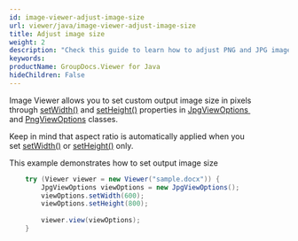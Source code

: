 ```yaml
---
id: image-viewer-adjust-image-size
url: viewer/java/image-viewer-adjust-image-size
title: Adjust image size
weight: 2
description: "Check this guide to learn how to adjust PNG and JPG images size when viewing documents with Image Viewer by GroupDocs for Java."
keywords: 
productName: GroupDocs.Viewer for Java
hideChildren: False
---
```

Image Viewer allows you to set custom output image size in pixels through [setWidth()](https://apireference.groupdocs.com/viewer/java/com.groupdocs.viewer.options/JpgViewOptions#setWidth(int)) and [setHeight()](https://apireference.groupdocs.com/viewer/java/com.groupdocs.viewer.options/JpgViewOptions#setHeight(int)) properties in [JpgViewOptions ](https://apireference.groupdocs.com/viewer/java/com.groupdocs.viewer.options/JpgViewOptions) and [PngViewOptions](https://apireference.groupdocs.com/viewer/java/com.groupdocs.viewer.options/PngViewOptions) classes.

Keep in mind that aspect ratio is automatically applied when you set [setWidth()](https://apireference.groupdocs.com/viewer/java/com.groupdocs.viewer.options/JpgViewOptions#setWidth(int)) or [setHeight()](https://apireference.groupdocs.com/viewer/java/com.groupdocs.viewer.options/JpgViewOptions#setHeight(int)) only.

This example demonstrates how to set output image size

```java
    try (Viewer viewer = new Viewer("sample.docx")) {
        JpgViewOptions viewOptions = new JpgViewOptions();
        viewOptions.setWidth(600);
        viewOptions.setHeight(800);
    
        viewer.view(viewOptions);
    }
```
